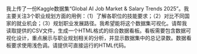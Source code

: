 我上传了一份Kaggle数据集“Global AI Job Market & Salary Trends 2025”。我主要关注3个职业规划方面的用例：（1）了解各职位的技能要求；（2）对比不同国家的就业机会；（3）规划职业发展路径。我希望能将这个数据集可视化。请帮我读取提供的CSV文件，生成一个HTML格式的综合数据看板。看板需要包含数据可视化设计，重点展示与职业规划相关的分析，并显示数据集中的总记录数。数据看板要求使用浅色调。请提供可直接运行的HTML代码。